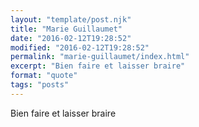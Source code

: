 ```yaml
---
layout: "template/post.njk"
title: "Marie Guillaumet"
date: "2016-02-12T19:28:52"
modified: "2016-02-12T19:28:52"
permalink: "marie-guillaumet/index.html"
excerpt: "Bien faire et laisser braire"
format: "quote"
tags: "posts"
---
```

Bien faire et laisser braire